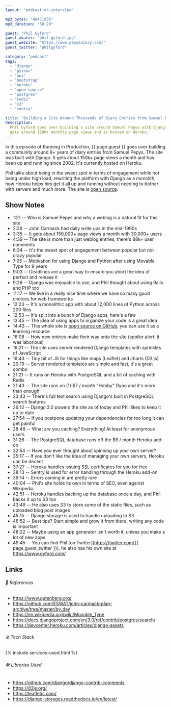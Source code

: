 ```yaml
---
layout: "podcast-or-interview"

mp3_bytes: "48471936"
mp3_duration: "50:29"

guest: "Phil Gyford"
guest_avatar: "phil-gyford.jpg"
guest_website: "https://www.pepysdiary.com/"
guest_twitter: "philgyford"

category: "podcast"
tags:
  - "django"
  - "python"
  - "aws"
  - "bootstrap"
  - "heroku"
  - "open-source"
  - "postgres"
  - "redis"
  - "s3"
  - "sentry"

title: "Building a Site Around Thousands of Diary Entries from Samuel Pepys"
description:
  Phil Gyford goes over building a site around Samuel Pepys with Django. It
  gets around 150k+ monthly page views and is hosted on Heroku.
---
```


In this episode of Running in Production, {{ page.guest }} goes over building a
community around 9+ years of diary entries from Samuel Pepys. The site was
built with Django. It gets about 150k+ page views a month and has been up and
running since 2002. It's currently hosted on Heroku.

Phil talks about being in the sweet spot in terms of engagement while not being
under high load, rewriting the platform with Django as a monolith, how Heroku
helps him get it all up and running without needing to bother with servers and
much more. The site is [open source](https://github.com/philgyford/pepysdiary).

## Show Notes

- 1:21 -- Who is Samuel Pepys and why a weblog is a natural fit for this site
- 2:26 -- John Carmack had daily write ups in the mid-1990s
- 3:35 -- It gets about 150,000+ page views a month with 30,000+ users
- 4:39 -- The site is more than just weblog entries, there's 88k+ user comments
- 6:34 -- It's the sweet spot of engagement between popular but not crazy popular
- 7:05 -- Motivation for using Django and Python after using Movable Type for 9 years
- 9:03 -- Deadlines are a great way to ensure you abort the idea of perfect and release it
- 9:26 -- Django was enjoyable to use, and Phil thought about using Rails and PHP too
- 11:17 -- We live in a really nice time where we have so many good choices for web frameworks
- 12:23 -- It's a monolithic app with about 12,000 lines of Python across 200 files
- 12:53 -- It's split into a bunch of Django apps, here's a few
- 13:45 -- The idea of using apps to organize your code is a great idea
- 14:43 -- This whole site is [open source on GitHub](https://github.com/philgyford/pepysdiary), you can use it as a learning resource
- 16:08 -- How new entries make their way onto the site (spoiler alert: it was laborious)
- 19:21 -- The site uses server rendered Django templates with sprinkles of JavaScript
- 19:43 -- Tiny bit of JS for things like maps (Leaflet) and charts (D3.js)
- 20:19 -- Server rendered templates are simple and fast, it's a great combo
- 21:21 -- It runs on Heroku with PostgreSQL and a bit of caching with Redis
- 21:43 -- The site runs on (1) $7 / month "Hobby" Dyno and it's more than enough
- 23:43 -- There's full text search using Django's built in PostgreSQL search features
- 26:12 -- Django 3.0 powers the site as of today and Phil likes to keep it up to date
- 27:54 -- If you postpone updating your dependencies for too long it can get painful
- 28:48 -- What are you caching? Everything! At least for anonymous users
- 31:26 -- The PostgreSQL database runs off the $9 / month Heroku add-on
- 32:54 -- Have you ever thought about spinning up your own server?
- 35:17 -- If you don't like the idea of managing your own servers, Heroku can be decent
- 37:27 -- Heroku handles issuing SSL certificates for you for free
- 38:13 -- Sentry is used for error handling through the Heroku add-on
- 39:14 -- Errors coming in are pretty rare
- 40:04 -- Phil's site holds its own in terms of SEO, even against Wikipedia
- 42:51 -- Heroku handles backing up the database once a day, and Phil backs it up to S3 too
- 43:49 -- He also uses S3 to store some of the static files, such as uploaded blog post images
- 45:15 -- Django storage is used to handle uploading to S3
- 46:52 -- Best tips? Start simple and grow it from there, writing any code is important
- 48:22 -- Maybe using an app generator isn't worth it, unless you make a lot of new apps
- 49:45 -- You can find Phil [on Twitter](https://twitter.com/{{ page.guest_twitter }}), he also has his own site at <https://www.gyford.com/>

## Links

###### 📄 References

- <https://www.gutenberg.org/>
- <https://github.com/ESWAT/john-carmack-plan-archive/tree/master/by_day>
- <https://en.wikipedia.org/wiki/Movable_Type>
- <https://docs.djangoproject.com/en/3.0/ref/contrib/postgres/search/>
- <https://devcenter.heroku.com/articles/django-assets>

###### ⚙️ Tech Stack

{% include services-used.html %}

###### 🛠 Libraries Used

- <https://github.com/django/django-contrib-comments>
- <https://d3js.org/>
- <https://leafletjs.com/>
- <https://django-storages.readthedocs.io/en/latest/>

